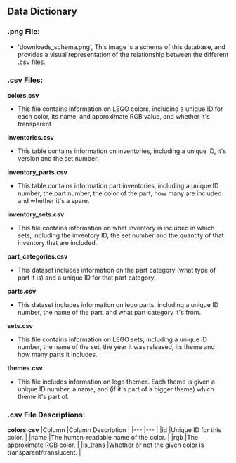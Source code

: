 ## Data Dictionary

### .png File:
- 'downloads_schema.png', This image is a schema of this database, and provides a visual representation of the relationship between the different .csv files.


### .csv Files:
**colors.csv**
- This file contains information on LEGO colors, including a unique ID for each color, its name, and approximate RGB value, and whether it's transparent

**inventories.csv**
- This table contains information on inventories, including a unique ID, it's version and the set number.

**inventory_parts.csv**
- This table contains information part inventories, including a unique ID number, the part number, the color of the part, how many are included and whether it's a spare.

**inventory_sets.csv**
- This file contains information on what inventory is included in which sets, including the inventory ID, the set number and the quantity of that inventory that are included.

**part_categories.csv**
- This dataset includes information on the part category (what type of part it is) and a unique ID for that part category.

**parts.csv**
- This dataset includes information on lego parts, including a unique ID number, the name of the part, and what part category it's from.

**sets.csv**
- This file contains information on LEGO sets, including a unique ID number, the name of the set, the year it was released, its theme and how many parts it includes.

**themes.csv**
- This file includes information on lego themes. Each theme is given a unique ID number, a name, and (if it's part of a bigger theme) which theme it's part of.


### .csv File Descriptions:
**colors.csv**
|Column	|Column Description	|
|---	|---	|
|id	|Unique ID for this color.	|
|name	|The human-readable name of the color.	|
|rgb	|The approximate RGB color.	|
|is_trans	|Whether or not the given color is transparent/translucent.	|